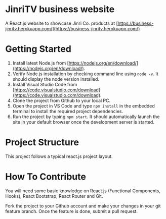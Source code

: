 # JinriTV business website

A React.js website to showcase Jinri Co. products at
[https://business-jinritv.herokuapp.com/](https://business-jinritv.herokuapp.com/)

# Getting Started

1. Install latest Node.js from [https://nodejs.org/en/download/](https://nodejs.org/en/download/).
2. Verify Node.js installation by checking command line using `node -v`. It should display the node version installed.
3. Install Visual Studio Code from [https://code.visualstudio.com/download](https://code.visualstudio.com/download).
4. Clone the project from Github to your local PC.
5. Open the project in VS Code and type `npm install` in the embedded terminal to install the required project dependencies.
6. Run the project by typing `npm start`. It should automatically launch the site in your default browser once the development server is started.

# Project Structure

This project follows a typical react.js project layout.

# How To Contribute

You will need some basic knowledge on React.js (Functional Components, Hooks), React Bootstrap, React Router and Git.

Fork the project to your Github account and make your changes in your git feature branch. Once the feature is done, submit a pull request.
